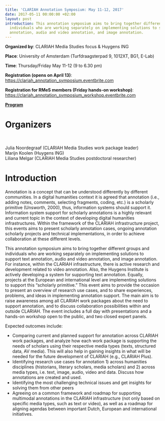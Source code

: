 ```yaml
---
title: 'CLARIAH Annotation Symposium: May 11-12, 2017'
date: 2017-05-11 00:00:00 +02:00
layout: post
introduction: This annotation symposium aims to bring together different groups and
  individuals who are working separately on implementing solutions to support text
  annotation, audio and video annotation, and image annotation.
---
```


<div class="entry-content">
<p><span style="font-weight: 400;"><strong>Organized by</strong>: CLARIAH Media Studies focus &amp; Huygens ING</span></p>
<p><span style="font-weight: 400;"><strong>Place</strong>: University of Amsterdam (Turfdraagsterpad 9, 1012XT, BG1, E-Lab)</span></p>
<p><span style="font-weight: 400;"><strong>Time</strong>: Thursday/Friday May 11-12 (9 to 6.30 pm)</span></p>
<p><span style="font-weight: 400;"><strong>Registration (opens on April 13)</strong>: </span><a href="https://clariah_annotation_symposium.eventbrite.com"><span style="font-weight: 400;">https://clariah_annotation_symposium.eventbrite.com</span></a></p>
<p class="p1"><span style="font-weight: 400;"><strong>Registration for RMeS members (Friday hands-on workshop)</strong>: </span><span style="font-weight: 400;"><a href="https://clariah_annotation_symposium_workshop.eventbrite.com">https://clariah_annotation_symposium_workshop.eventbrite.com</a></span></p>
<p class="p1"><strong><a title="Program CLARIAH Annotation Symposium" href="https://docs.google.com/document/d/1EfdRdbsRNgKxc9_AEQiibMGAvvWI50WkBiZ5-VsZHN4/edit?usp=sharing">Program</a></strong></p>
<h1><strong>Organizers</strong></h1>
<p>&nbsp;</p>
<p><span style="font-weight: 400;">Julia Noordegraaf (CLARIAH Media Studies work package leader)<br />Marijn Koolen (Huygens ING)<br />Liliana Melgar (CLARIAH Media Studies postdoctoral researcher)<br /></span></p>
<h1><strong>Introduction</strong></h1>
<p><span style="font-weight: 400;">Annotation is a concept that can be understood differently by different communities. In a digital humanities context it is agreed that annotation (i.e., adding notes, comments, selecting fragments, coding, etc.) is a scholarly primitive (Unsworth, 2000), thus, information systems should support it. Information system support for scholarly annotations is a highly relevant and current topic in the context of developing digital humanities infrastructures. Within the framework of the CLARIAH infrastructure project, this events aims to present scholarly annotation cases, ongoing annotation scholarly projects and technical implementations, in order to achieve collaboration at these different levels.</span></p>
<p><span style="font-weight: 400;">This annotation symposium aims to bring together different groups and individuals who are working separately on implementing solutions to support text annotation, audio and video annotation, and image annotation. For instance, within the CLARIAH infrastructure, there is active research and development related to video annotation. Also, the Huygens Institute is actively developing a system for supporting text annotation. Equally, projects at the European and international level are implementing solutions to support this &ldquo;scholarly primitive.&rdquo; This event aims to provide the occasion to present an overview of research use cases, and to share experiences, problems, and ideas in implementing annotation support. The main aim is to raise awareness among all CLARIAH work packages about the need to support annotation, and to discuss collaboration possibilities within and outside CLARIAH. The event includes a full day with presentations and a hands-on workshop open to the public, and two closed expert panels.</span></p>
<p><span style="font-weight: 400;">Expected outcomes include:</span></p>
<ul>
<li style="font-weight: 400;"><span style="font-weight: 400;">Comparing current and planned support for annotation across CLARIAH work packages, and analyze how each work package is supporting the needs of scholars using their respective media types (texts, structured data, AV media). This will also help in gaining insights in what will be needed for the future development of CLARIAH (e.g., CLARIAH Plus).</span></li>
<li style="font-weight: 400;"><span style="font-weight: 400;">Identifying research use cases for annotation 1) across humanities disciplines (historians, literary scholars, media scholars) and 2) across media types, i.e. text, image, audio, video and data. Discuss how annotations are created and used.</span></li>
<li style="font-weight: 400;"><span style="font-weight: 400;">Identifying the most challenging technical issues and get insights for solving them from other peers</span></li>
<li style="font-weight: 400;"><span style="font-weight: 400;">Agreeing on a common framework and roadmap for supporting multimodal annotations in the CLARIAH infrastructure (not only based on specific media types, such as text or video), as well as a roadmap for aligning agendas between important Dutch, European and international initiatives. </span></li>
</ul>
</div>